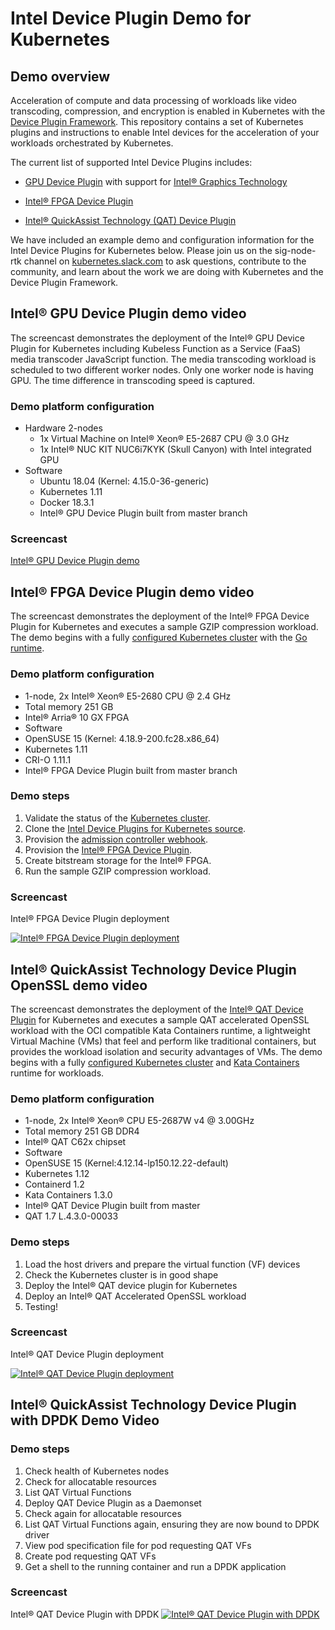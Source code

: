 # Intel Device Plugin Demo for Kubernetes

## Demo overview

Acceleration of compute and data processing of workloads like video
transcoding, compression, and encryption is enabled in Kubernetes with
the [Device Plugin Framework](https://kubernetes.io/docs/concepts/extend-kubernetes/compute-storage-net/device-plugins/). This repository
contains a set of Kubernetes plugins and instructions to enable Intel devices
for the acceleration of your workloads orchestrated by Kubernetes.

The current list of supported Intel Device Plugins includes:

- [GPU Device Plugin](https://github.com/intel/intel-device-plugins-for-kubernetes/blob/master/cmd/gpu_plugin/README.md) with support for [Intel® Graphics Technology](https://www.intel.com/content/www/us/en/architecture-and-technology/visual-technology/graphics-overview.html)

- [Intel® FPGA Device Plugin](https://github.com/intel/intel-device-plugins-for-kubernetes/blob/master/cmd/fpga_plugin/README.md)

- [Intel® QuickAssist Technology (QAT) Device Plugin](https://github.com/intel/intel-device-plugins-for-kubernetes/blob/master/cmd/qat_plugin/README.md)

We have included an example demo and configuration information for the Intel
Device Plugins for Kubernetes below. Please join us on the sig-node-rtk channel
on [kubernetes.slack.com](https://kubernetes.slack.com/) to ask questions,
contribute to the community, and learn about the work we are doing with
Kubernetes and the Device Plugin Framework.

## Intel® GPU Device Plugin demo video

The screencast demonstrates the deployment of the Intel® GPU Device Plugin for
Kubernetes including Kubeless Function as a Service (FaaS) media transcoder
JavaScript function. The media transcoding workload is scheduled to two different worker nodes.
Only one worker node is having GPU. The time difference in transcoding speed is captured.

### Demo platform configuration

- Hardware 2-nodes
  - 1x Virtual Machine on Intel® Xeon® E5-2687 CPU @ 3.0 GHz
  - 1x Intel® NUC KIT NUC6i7KYK (Skull Canyon) with Intel integrated GPU
- Software
  - Ubuntu 18.04 (Kernel: 4.15.0-36-generic)
  - Kubernetes 1.11
  - Docker 18.3.1
  - Intel® GPU Device Plugin built from master branch

### Screencast

[Intel® GPU Device Plugin demo](https://youtu.be/sg31rV1FdQk)

## Intel® FPGA Device Plugin demo video

The screencast demonstrates the deployment of the Intel® FPGA Device Plugin for
Kubernetes and executes a sample GZIP compression workload. The demo begins
with a fully [configured Kubernetes cluster](https://kubernetes.io/docs/setup/independent/create-cluster-kubeadm/)
with the [Go runtime](https://golang.org/doc/install).

### Demo platform configuration

- 1-node, 2x Intel® Xeon® E5-2680 CPU @ 2.4 GHz
- Total memory 251 GB
- Intel® Arria® 10 GX FPGA
- Software
- OpenSUSE 15 (Kernel: 4.18.9-200.fc28.x86_64)
- Kubernetes 1.11
- CRI-O 1.11.1
- Intel® FPGA Device Plugin built from master branch

### Demo steps

1. Validate the status of the [Kubernetes cluster](https://kubernetes.io/docs/setup/independent/create-cluster-kubeadm/).
2. Clone the [Intel Device Plugins for Kubernetes source](https://github.com/intel/intel-device-plugins-for-kubernetes).
3. Provision the [admission controller webhook](https://github.com/intel/intel-device-plugins-for-kubernetes/blob/master/cmd/fpga_admissionwebhook/README.md).
4. Provision the [Intel® FPGA Device Plugin](https://github.com/intel/intel-device-plugins-for-kubernetes/blob/master/cmd/fpga_plugin/README.md).
5. Create bitstream storage for the Intel® FPGA.
6. Run the sample GZIP compression workload.

### Screencast

Intel® FPGA Device Plugin deployment

[![Intel® FPGA Device Plugin deployment](https://asciinema.org/a/mRn15bkRRUzTG4kp2UeHQX6gk.png)](https://asciinema.org/a/mRn15bkRRUzTG4kp2UeHQX6gk)

## Intel® QuickAssist Technology Device Plugin OpenSSL demo video

The screencast demonstrates the deployment of the [Intel® QAT Device Plugin](https://github.com/intel/intel-device-plugins-for-kubernetes/blob/master/cmd/qat_plugin/README.md) for
Kubernetes and executes a sample QAT accelerated OpenSSL workload with the OCI
compatible Kata Containers runtime, a lightweight Virtual Machine (VMs) that feel
and perform like traditional containers, but provides the workload isolation
and security advantages of VMs. The demo begins with a fully [configured Kubernetes cluster](https://kubernetes.io/docs/setup/independent/create-cluster-kubeadm/)
and [Kata Containers](https://github.com/kata-containers/documentation/tree/master/install) runtime for workloads.

### Demo platform configuration

- 1-node, 2x Intel® Xeon® CPU E5-2687W v4 @ 3.00GHz
- Total memory 251 GB DDR4
- Intel® QAT C62x chipset
- Software
- OpenSUSE 15 (Kernel:4.12.14-lp150.12.22-default)
- Kubernetes 1.12
- Containerd 1.2
- Kata Containers 1.3.0
- Intel® QAT Device Plugin built from master
- QAT 1.7 L.4.3.0-00033

### Demo steps

1. Load the host drivers and prepare the virtual function (VF) devices
2. Check the Kubernetes cluster is in good shape
3. Deploy the Intel® QAT device plugin for Kubernetes
4. Deploy an Intel® QAT Accelerated OpenSSL workload
5. Testing!

### Screencast
Intel® QAT Device Plugin deployment

[![Intel® QAT Device Plugin deployment](https://asciinema.org/a/2N7wF3c9oeCuB9sFqTNm2gmOr.png)](https://asciinema.org/a/2N7wF3c9oeCuB9sFqTNm2gmOr)

## Intel® QuickAssist Technology Device Plugin with DPDK Demo Video

### Demo steps

1. Check health of Kubernetes nodes
2. Check for allocatable resources
3. List QAT Virtual Functions
4. Deploy QAT Device Plugin as a Daemonset
5. Check again for allocatable resources
6. List QAT Virtual Functions again, ensuring they are now bound to DPDK driver
7. View pod specification file for pod requesting QAT VFs
8. Create pod requesting QAT VFs
9. Get a shell to the running container and run a DPDK application

### Screencast
Intel® QAT Device Plugin with DPDK
[![Intel® QAT Device Plugin with DPDK](https://asciinema.org/a/H723QlyIf69H6Rpv0YihCtcKw.png)](https://asciinema.org/a/H723QlyIf69H6Rpv0YihCtcKw)
